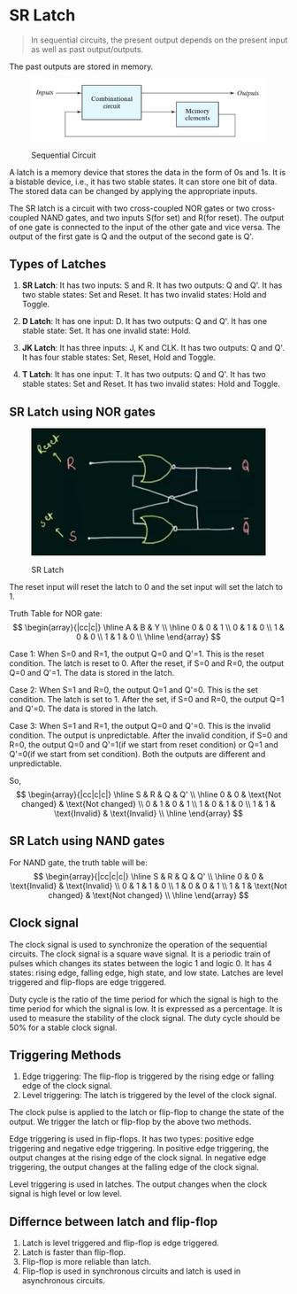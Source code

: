 # SR Latch

> In sequential circuits, the present output depends on the present input as well as past output/outputs.

The past outputs are stored in memory.
<figure><img src=".gitbook/assets/sr-latch/sequential-circuit.png" alt=""><figcaption><p>Sequential Circuit</p></figcaption></figure>

A latch is a memory device that stores the data in the form of 0s and 1s. It is a bistable device, i.e., it has two stable states. It can store one bit of data. The stored data can be changed by applying the appropriate inputs.

The SR latch is a circuit with two cross-coupled NOR gates or two cross-coupled NAND gates, and two inputs S(for set) and R(for reset). The output of one gate is connected to the input of the other gate and vice versa. The output of the first gate is Q and the output of the second gate is Q'. 

## Types of Latches

1. **SR Latch**: It has two inputs: S and R. It has two outputs: Q and Q'. It has two stable states: Set and Reset. It has two invalid states: Hold and Toggle.

2. **D Latch**: It has one input: D. It has two outputs: Q and Q'. It has one stable state: Set. It has one invalid state: Hold.

3. **JK Latch**: It has three inputs: J, K and CLK. It has two outputs: Q and Q'. It has four stable states: Set, Reset, Hold and Toggle.

4. **T Latch**: It has one input: T. It has two outputs: Q and Q'. It has two stable states: Set and Reset. It has two invalid states: Hold and Toggle.

## SR Latch using NOR gates

<figure><img src=".gitbook/assets/sr-latch/sr-latch.png" alt=""><figcaption><p>SR Latch</p></figcaption></figure>

The reset input will reset the latch to 0 and the set input will set the latch to 1.

Truth Table for NOR gate:
$$
\begin{array}{|cc|c|}
\hline
A & B & Y \\
\hline
0 & 0 & 1 \\
0 & 1 & 0 \\
1 & 0 & 0 \\
1 & 1 & 0 \\
\hline
\end{array}
$$

Case 1: When S=0 and R=1, the output Q=0 and Q'=1. This is the reset condition. The latch is reset to 0.
After the reset, if S=0 and R=0, the output Q=0 and Q'=1. The data is stored in the latch.

Case 2: When S=1 and R=0, the output Q=1 and Q'=0. This is the set condition. The latch is set to 1.
After the set, if S=0 and R=0, the output Q=1 and Q'=0. The data is stored in the latch.

Case 3: When S=1 and R=1, the output Q=0 and Q'=0. This is the invalid condition. The output is unpredictable.
After the invalid condition, if S=0 and R=0, the output Q=0 and Q'=1(if we start from reset condition) or Q=1 and Q'=0(if we start from set condition). Both the outputs are different and unpredictable.

So,
$$
\begin{array}{|cc|c|c|}
\hline
S & R & Q & Q' \\
\hline
0 & 0 & \text{Not changed} & \text{Not changed} \\
0 & 1 & 0 & 1 \\
1 & 0 & 1 & 0 \\
1 & 1 & \text{Invalid} & \text{Invalid} \\
\hline
\end{array}
$$

## SR Latch using NAND gates

For NAND gate, the truth table will be:
$$
\begin{array}{|cc|c|c|}
\hline
S & R & Q & Q' \\
\hline
0 & 0 & \text{Invalid} & \text{Invalid} \\
0 & 1 & 1 & 0 \\
1 & 0 & 0 & 1 \\
1 & 1 & \text{Not changed} & \text{Not changed} \\
\hline
\end{array}
$$


## Clock signal

The clock signal is used to synchronize the operation of the sequential circuits. The clock signal is a square wave signal. It is a periodic train of pulses which changes its states between the logic 1 and logic 0. It has 4 states: rising edge, falling edge, high state, and low state. Latches are level triggered and flip-flops are edge triggered. 

Duty cycle is the ratio of the time period for which the signal is high to the time period for which the signal is low. It is expressed as a percentage. It is used to measure the stability of the clock signal. The duty cycle should be 50% for a stable clock signal.

## Triggering Methods

1. Edge triggering: The flip-flop is triggered by the rising edge or falling edge of the clock signal.
2. Level triggering: The latch is triggered by the level of the clock signal.

The clock pulse is applied to the latch or flip-flop to change the state of the output. We trigger the latch or flip-flop by the above two methods.

Edge triggering is used in flip-flops. It has two types: positive edge triggering and negative edge triggering. In positive edge triggering, the output changes at the rising edge of the clock signal. In negative edge triggering, the output changes at the falling edge of the clock signal.

Level triggering is used in latches. The output changes when the clock signal is high level or low level.

## Differnce between latch and flip-flop

1. Latch is level triggered and flip-flop is edge triggered.
2. Latch is faster than flip-flop.
3. Flip-flop is more reliable than latch.
4. Flip-flop is used in synchronous circuits and latch is used in asynchronous circuits.
